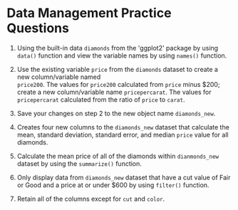 # Data Management Practice Questions

1. Using the built-in data `diamonds` from the 'ggplot2' package by using `data()` function 
   and view the variable names by using `names()` function.

2. Use the existing variable `price` from the `diamonds` dataset to create a new column/variable named      
  `price200`. The values for `price200` calculated from `price` minus $200; create a new column/variable
   name `pricepercarat`. The values for `pricepercarat` calculated from the ratio of `price` to `carat`.
   
3. Save your changes on step 2 to the new object name `diamonds_new`.

4. Creates four new columns to the `diamonds_new` dataset that calculate the mean, 
   standard deviation, standard error, and median `price` value for all diamonds.
   
5. Calculate the mean price of all of the diamonds within `dianmonds_new` dataset by using the 
   `summarize()` function.
   
6. Only display data from `diamonds_new` dataset that have a cut value of Fair or Good and a 
   price at or under $600 by using `filter()` function.
   
7. Retain all of the columns except for `cut` and `color`.



